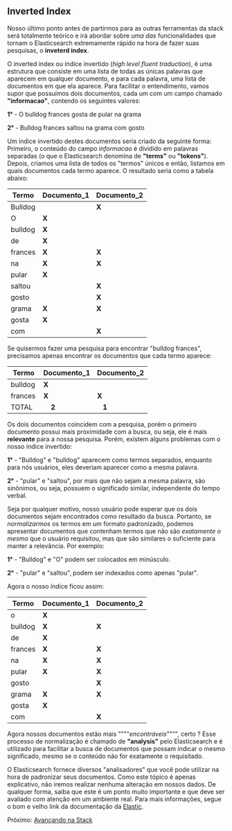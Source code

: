 ## Inverted Index

Nosso último ponto antes de partirmos para as outras ferramentas da stack será totalmente teórico e irá abordar sobre _uma das_ funcionalidades que tornam o Elasticsearch extremamente rápido na hora de fazer suas pesquisas, o __inveterd index__.

O inverted index ou índice invertido (_high level fluent traduction_), é uma estrutura que consiste em uma lista de todas as únicas palavras que aparecem em qualquer documento, e para cada palavra, uma lista de documentos em que ela aparece. Para facilitar o entendimento, vamos supor que possuímos dois documentos, cada um com um campo chamado __"informacao"__, contendo os seguintes valores:

__1°__ - O bulldog frances gosta de pular na grama

__2°__ - Bulldog frances saltou na grama com gosto

Um índice invertido destes documentos seria criado da seguinte forma: Primeiro, o conteúdo do campo _informacao_ é dividido em palavras separadas (o que o Elasticsearch denomina de __"terms"__ ou __"tokens"__). Depois, criamos uma lista  de todos os "termos" únicos e então, listamos em quais documentos cada termo aparece. O resultado seria como a tabela abaixo:

| Termo   | Documento_1 | Documento_2 |
| ------- |-----------|-------------|
|Bulldog  |           |    __X__    |
|O        |     __X__ |             |
|bulldog  |     __X__ |             |
|de       |     __X__ |             |
|frances  |     __X__ |    __X__    |
|na       |     __X__ |    __X__    |
|pular    |     __X__ |             |
|saltou   |           |   __X__     |
|gosto    |           |   __X__     |
|grama    |     __X__ |   __X__     |
|gosta    |     __X__ |             |
|com      |           |   __X__     |

Se quisermos fazer uma pesquisa para encontrar "bulldog frances", precisamos apenas encontrar os documentos que cada termo aparece:

| Termo   | Documento_1 | Documento_2 |
| ------- |-----------|-------------|
|bulldog  |     __X__ |             |
|frances  |     __X__ |    __X__    |
|TOTAL    |     __2__ |    __1__    |

Os dois documentos coincidem com a pesquisa, porém o primeiro documento possui mais proximidade com a busca, ou seja, ele é mais __relevante__ para a nossa pesquisa. Porém, existem alguns problemas com o nosso índice invertido:

__1°__ - "Bulldog" e "bulldog" aparecem como termos separados, enquanto para nós usuários, eles deveriam aparecer como a mesma palavra.

__2°__ - "pular" e "saltou", por mais que não sejam a mesma palavra, são sinônimos, ou seja, possuem o significado similar, independente do tempo verbal.

Seja por qualquer motivo, nosso usuário pode esperar que os dois documentos sejam encontrados como resultado da busca. Portanto, se _normalizarmos_ os termos em um formato padronizado, podemos apresentar documentos que contenham termos que não são _exatamente o mesmo_ que o usuário requisitou, mas que são similares o suficiente para manter a relevância. Por exemplo:

__1°__ - "Bulldog" e "O" podem ser colocados em minúsculo.

__2°__ - "pular" e "saltou", podem ser indexados como apenas "pular".

Agora o nosso índice ficou assim:

| Termo   | Documento_1 | Documento_2 |
| ------- |-----------|-------------|
|o        |     __X__ |             |
|bulldog  |     __X__ |    __X__    |
|de       |     __X__ |             |
|frances  |     __X__ |    __X__    |
|na       |     __X__ |    __X__    |
|pular    |     __X__ |    __X__    |
|gosto    |           |    __X__    |
|grama    |     __X__ |    __X__    |
|gosta    |     __X__ |             |
|com      |           |    __X__    |

Agora nossos documentos estão mais """"_encontráveis_"""", certo ? Esse processo de normalização é chamado de __"analysis"__ pelo Elasticsearch e é utilizado para facilitar a busca de documentos que possam indicar o mesmo significado, mesmo se o conteúdo não for exatamente o requisitado.

O Elasticsearch fornece diversos "analisadores" que você pode utilizar na hora de padronizar seus documentos. Como este tópico é apenas explicativo, não iremos realizar nenhuma alteração em nossos dados. De qualquer forma, saiba que este é um ponto muito importante e que deve ser avaliado com atenção em um ambiente real. Para mais informações, segue o bom e velho link da documentação da [Elastic](https://www.elastic.co/guide/en/elasticsearch/reference/current/analysis-analyzers.html).

Próximo: [Avançando na Stack](/pages/stack.md)
